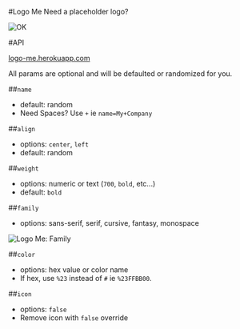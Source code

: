#Logo Me
Need a placeholder logo? 

![OK](http://logo-me.herokuapp.com?name=OK+Here+It+Is&align=center)

#API

[logo-me.herokuapp.com](http://logo-me.herokuapp.com)

All params are optional and will be defaulted or randomized for you.

##`name`
  - default: random
  - Need Spaces? Use `+` ie `name=My+Company`

##`align` 
  - options: `center`, `left`
  - default: random

##`weight`
  - options: numeric or text (`700`, `bold`, etc...)
  - default: `bold`

##`family`
  - options: sans-serif, serif, cursive, fantasy, monospace

![Logo Me: Family](http://logo-me.herokuapp.com?name=Papyrus&family=fantasy&color=purple)

##`color` 
  - options: hex value or color name
  - If hex, use `%23` instead of `#` ie `%23FFBB00`.  

##`icon`
  - options: `false`
  - Remove icon with `false` override  



